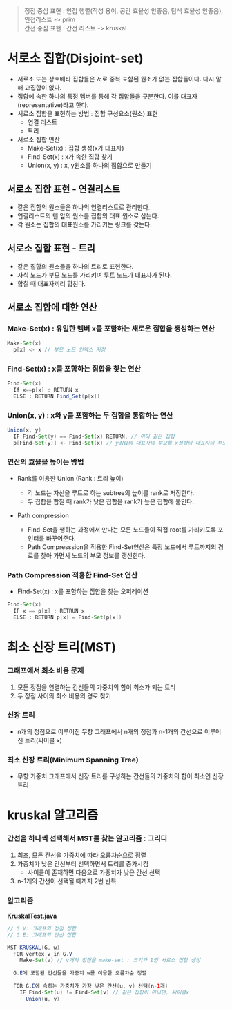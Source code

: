 > 정점 중심 표현 : 인접 행렬(작성 용이, 공간 효율성 안좋음, 탐색 효율성 안좋음), 인접리스트 -> prim<br>
> 간선 중심 표현 : 간선 리스트 -> kruskal

# 서로소 집합(Disjoint-set)
- 서로소 또는 상호배타 집합들은 서로 중복 포함된 원소가 없는 집합들이다. 다시 말해 교집합이 없다.
- 집합에 속한 하나의 특정 멤버를 통해 각 집합들을 구분한다. 이를 대표자(representative)라고 한다.
- 서로소 집합을 표현하는 방법 : 집합 구성요소(원소) 표현
  - 연결 리스트
  - 트리
- 서로소 집합 연산
  - Make-Set(x) : 집합 생성(x가 대표자)
  - Find-Set(x) : x가 속한 집합 찾기
  - Union(x, y) : x, y원소를 하나의 집합으로 만들기

## 서로소 집합 표현 - 연결리스트
- 같은 집합의 원소들은 하나의 연결리스트로 관리한다.
- 연결리스트의 맨 앞의 원소를 집합의 대표 원소로 삼는다.
- 각 원소는 집합의 대표원소를 가리키는 링크를 갖는다.

## 서로소 집합 표현 - 트리
- 같은 집합의 원소들을 하나의 트리로 표현한다.
- 자식 노드가 부모 노드를 가리키며 루트 노드가 대표자가 된다.
- 합칠 때 대표자끼리 합친다.

## 서로소 집합에 대한 연산
### Make-Set(x) : 유일한 멤버 x를 포함하는 새로운 집합을 생성하는 연산
```java
Make-Set(x)
  p[x] <- x // 부모 노드 인덱스 저장
```

### Find-Set(x) : x를 포함하는 집합을 찾는 연산
```java
Find-Set(x)
  If x==p[x] : RETURN x
  ELSE : RETURN Find_Set(p[x])
```

### Union(x, y) : x와 y를 포함하는 두 집합을 통합하는 연산
```java
Union(x, y)
  IF Find-Set(y) == Find-Set(x) RETURN; // 이미 같은 집합
  p[Find-Set(y)] <- Find-Set(x) // y집합의 대표자의 부모를 x집합의 대표자의 부모로 바꿈
```

### 연산의 효율을 높이는 방법
- Rank를 이용한 Union (Rank : 트리 높이)
  - 각 노드는 자신을 루트로 하는 subtree의 높이를 rank로 저장한다.
  - 두 집합을 합칠 때 rank가 낮은 집합을 rank가 높은 집합에 붙인다.

- Path compression
  - Find-Set을 행하는 과정에서 만나는 모든 노드들이 직접 root를 가리키도록 포인터를 바꾸어준다.
  - Path Compresssion을 적용한 Find-Set연산은 특정 노드에서 루트까지의 경로를 찾아 가면서 노드의 부모 정보를 갱신한다.

### Path Compression 적용한 Find-Set 연산
- Find-Set(x) : x를 포함하는 집합을 찾는 오퍼레이션
```java
Find-Set(x)
  IF x == p[x] : RETRUN x
  ELSE : RETURN p[x] = Find-Set(p[x])
```

# 최소 신장 트리(MST)
### 그래프에서 최소 비용 문제
1. 모든 정점을 연결하는 간선들의 가중치의 합이 최소가 되는 트리
2. 두 정점 사이의 최소 비용의 경로 찾기

### 신장 트리
- n개의 정점으로 이루어진 무향 그래프에서 n개의 정점과 n-1개의 간선으로 이루어진 트리(싸이클 x)

### 최소 신장 트리(Minimum Spanning Tree)
- 무향 가중치 그래프에서 신장 트리를 구성하는 간선들의 가중치의 합이 최소인 신장 트리

# kruskal 알고리즘
### 간선을 하나씩 선택해서 MST를 찾는 알고리즘 : 그리디
1. 최초, 모든 간선을 가중치에 따라 오름차순으로 정렬
2. 가중치가 낮은 간선부터 선택하면서 트리를 증가시킴
    - 사이클이 존재하면 다음으로 가중치가 낮은 간선 선택
3. n-1개의 간선이 선택될 때까지 2번 반복

### 알고리즘
<a href="https://github.com/kosy318/JavaAlgorithm/blob/main/day0822%20online/KruskalTest.java"><b>KruskalTest.java</b></a><br>
```java
// G.V: 그래프의 정점 집합
// G.E: 그래프의 간선 집합

MST-KRUSKAL(G, w)
  FOR vertex v in G.V
    Make-Set(v) // v개의 정점을 make-set : 크기가 1인 서로소 집합 생성
  
  G.E에 포함된 간선들을 가중치 w를 이용한 오름차순 정렬
  
  FOR G.E에 속하는 가중치가 가장 낮은 간선(u, v) 선택(n-1개)
    IF Find-Set(u) != Find-Set(v) // 같은 집합이 아니면, 싸이클x
      Union(u, v)
```
